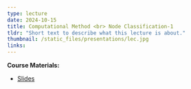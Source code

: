 ```yaml
---
type: lecture
date: 2024-10-15
title: Computational Method <br> Node Classification-1
tldr: "Short text to describe what this lecture is about."
thumbnail: /static_files/presentations/lec.jpg
links: 
---
```

**Course Materials:**
- [Slides](https://ml-graph.github.io/fall-2024/static_files/presentations/slides/lecture8-NC1.pdf)
